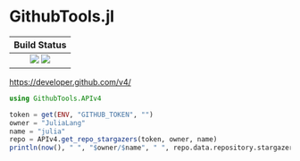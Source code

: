 # GithubTools.jl

|  **Build Status**                                                |
|:----------------------------------------------------------------:|
|  [![][travis-img]][travis-url]  [![][codecov-img]][codecov-url]  |


https://developer.github.com/v4/

```julia
using GithubTools.APIv4

token = get(ENV, "GITHUB_TOKEN", "")
owner = "JuliaLang"
name = "julia"
repo = APIv4.get_repo_stargazers(token, owner, name)
println(now(), " ", "$owner/$name", " ", repo.data.repository.stargazers.totalCount)
```


[travis-img]: https://api.travis-ci.org/wookay/GithubTools.jl.svg?branch=master
[travis-url]: https://travis-ci.org/wookay/GithubTools.jl

[codecov-img]: https://codecov.io/gh/wookay/GithubTools.jl/branch/master/graph/badge.svg
[codecov-url]: https://codecov.io/gh/wookay/GithubTools.jl/branch/master
